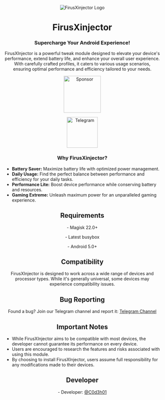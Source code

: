 <p align="center">
  <img src="https://github.com/C0d3h01/FirusXinjector/assets/109863197/d50c8edb-c31a-4cc1-8b5f-a44026e28382" alt="FirusXinjector Logo">
</p>

<h1 align="center">FirusXinjector</h1>
<h3 align="center">Supercharge Your Android Experience!</h3>

<p align="center">FirusXInjector is a powerful tweak module designed to elevate your device's performance, extend battery life, and enhance your overall user experience. With carefully crafted profiles, it caters to various usage scenarios, ensuring optimal performance and efficiency tailored to your needs.</p>

<p align="center">
  <a href="https://paypal.me/c0d3h018" target="_blank">
    <img src="https://www.paypalobjects.com/en_US/i/btn/btn_donateCC_LG.gif" alt="Sponsor" style="width: 120px;">
  </a>
</p>

<p align="center">
  <a href="https://t.me/FirusXinjector" target="_blank">
    <img src="https://upload.wikimedia.org/wikipedia/commons/thumb/8/82/Telegram_logo.svg/512px-Telegram_logo.svg.png" alt="Telegram" style="width: 100px;">
  </a>
</p>

<h3 align="center">Why FirusXinjector?</h3>

<ul>
  <li><strong>Battery Saver:</strong> Maximize battery life with optimized power management.</li>
  <li><strong>Daily Usage:</strong> Find the perfect balance between performance and efficiency for your daily tasks.</li>
  <li><strong>Performance Lite:</strong> Boost device performance while conserving battery and resources.</li>
  <li><strong>Gaming Extreme:</strong> Unleash maximum power for an unparalleled gaming experience.</li>
</ul>

<h2 align="center">Requirements</h2>

<p align="center">- Magisk 22.0+</p>
<p align="center">- Latest busybox</p>
<p align="center">- Android 5.0+</p>

<h2 align="center">Compatibility</h2>

<p align="center">FirusXInjector is designed to work across a wide range of devices and processor types. While it's generally universal, some devices may experience compatibility issues.</p>

<h2 align="center">Bug Reporting</h2>

<p align="center">Found a bug? Join our Telegram channel and report it: <a href="https://t.me/FirusXinjector">Telegram Channel</a></p>

<h2 align="center">Important Notes</h2>

<ul>
  <li>While FirusXInjector aims to be compatible with most devices, the developer cannot guarantee its performance on every device.</li>
  <li>Users are encouraged to research the features and risks associated with using this module.</li>
  <li>By choosing to install FirusXInjector, users assume full responsibility for any modifications made to their devices.</li>
</ul>

<h2 align="center">Developer</h2>

<p align="center">- Developer: <a href="https://t.me/C0d3h01">@C0d3h01</a></p>

